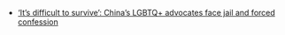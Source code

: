 - [‘It’s difficult to survive’: China’s LGBTQ+ advocates​ face jail and forced confession](http://archive.today/2024.01.16-185315/https://www.theguardian.com/global-development/2024/jan/15/its-difficult-to-survive-chinas-lgbtq-advocates-face-jail-and-forced-confession)
